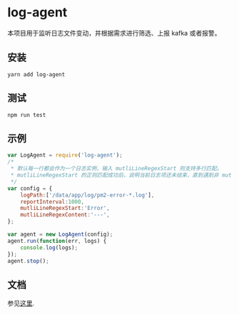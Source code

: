# log-agent

本项目用于监听日志文件变动，并根据需求进行筛选、上报 kafka 或者报警。

## 安装

```
yarn add log-agent
```

## 测试
```
npm run test
```

## 示例

```javascript
var LogAgent = require('log-agent');
/*
 * 默认每一行都会作为一个日志实例，输入 mutliLineRegexStart 则支持多行匹配。
 * mutliLineRegexStart 的正则匹配成功后，说明当前日志项还未结束，直到遇到非 mutliLineRegexContent 正则匹配的行算结束。
 */
var config = {
    logPath:['/data/app/log/pm2-error-*.log'],
    reportInterval:1000,
    mutliLineRegexStart:'Error',
    mutliLineRegexContent:'---',
};

var agent = new LogAgent(config);
agent.run(function(err, logs) {
    console.log(logs);
});
agent.stop();
```

## 文档

参见[这里](docs/api.md).